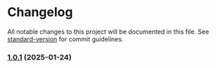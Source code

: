 # Changelog

All notable changes to this project will be documented in this file. See [standard-version](https://github.com/conventional-changelog/standard-version) for commit guidelines.

### [1.0.1](https://github.com/ZeynalliZeynal/everest-ui/compare/v1.2.2...v1.0.1) (2025-01-24)
